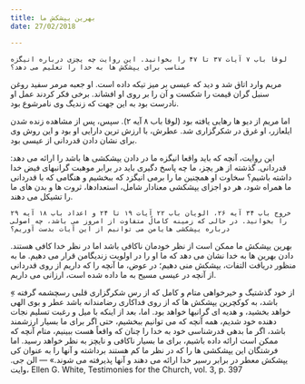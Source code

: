 ```yaml
---
title: بهرین یپشکش ما
date: 27/02/2018

---
```


`لوقا باب ۷ آیات ۳۷ تا ۴۷ را بخوانید. این روایت چه یچزی درباره انیگزه مناسب برای یپشکش ها به خدا را تعلیم می دهد؟`

مریم وارد اتاق شد و دید که عیسی بر میز تیکه داده است. او جعبه مرمر سفید روغن سنبل گران قیمت را شکست و آن را بر روی او افشاند. برخی فکر کردند عمل او نادرست بود به این جهت که زندیگ وی نامرشوع بود.

اما مریم از دیو ها رهایی یافته بود (لوقا باب ۸ آیه ۲). سپس، پس از مشاهده زنده شدن ایلعازر، او غرق در شکرگزاری شد. عطرش، با ارزش ترین دارایی او بود و این روش وی برای نشان دادن قدردانی از عیسی بود.

این روایت، آنچه که باید واقعا انیگزه ما در دادن یپشکشی ها باشد را ارائه می دهد: قدردانی. گذشته از هر یچز، ما چه پاسخ دگیری باید در برابر موهبت گرانبهای فیض خدا داشته باشیم؟ سخاوت او همچنین ما را برمی انیگزد که ببخشیم و هنگامی که با قدردانی ما همراه شود، هر دو اجزای یپشکشی معنادار شامل، استعدادها، ثروت ها و بدن های ما را تشیکل می دهند.

`خروج باب ۳۴ آیه ۲۶، الویان باب ۲۲ آیات ١۹ تا ۲۴ و اعداد باب ١۸ آیه ۲۹ را بخوانید. در حالی که زمینه کامالً متفاوت از امروز می باشد، چه اصولی درباره یپشکشی هایامن می توانیم از این آیات بدست آوریم؟`

بهرین یپشکش ما ممکن است از نظر خودمان ناکافی باشد اما در نظر خدا کافی هستند. دادن بهرین ها به خدا نشان می دهد که ما او را در اولویت زندیگامن قرار می دهیم. ما به منظور دریافت التفات، یپشکش منی دهیم؛ در عوض، ما آنچه را که داریم از روی قدردانی از آنچه در عیسی مسیح به ما داده شده است، ارزانی می داریم. 

ِ« از خود گذشتیگ و خیرخواهی متام و کامل که از رس شکرگزاری قلبی رسچشمه گرفته باشد، به کوکچرین یپشکش ها که از روی فداکاری رضامندانه باشد عطر و بوی الهی خواهد بخشید، و هدیه ای گرانبها خواهد بود. اما، بعد از اینکه با میل و رغبت تسلیم نجات دهنده خود شدیم، همه آنچه که می توانیم ببخشیم، حتی اگر برای ما بسیار ارزشمند باشد، اگر ما بدهی قدرشناسی خود به خدا را چنان که واقعاً هست ببینیم، متام آنچه که ممکن است ارائه داده باشیم، برای ما بسیار ناکافی و نایچز به نظر خواهد رسید. اما فرشتگان این یپشکشی ها را که در نظر ما کم هستند برداشته و آنها را به عنوان کی یپشکش معطر در برابر رسیر خدا ارائه می دهند و آنها پذیرفته می شوند.» — الن جی. وایت، Ellen G. White, Testimonies for the Church, vol. 3, p. 397